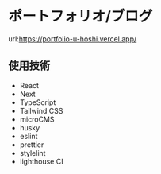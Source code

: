 # ポートフォリオ/ブログ

url:https://portfolio-u-hoshi.vercel.app/

## 使用技術

- React
- Next
- TypeScript
- Tailwind CSS
- microCMS
- husky
- eslint
- prettier
- stylelint
- lighthouse CI

